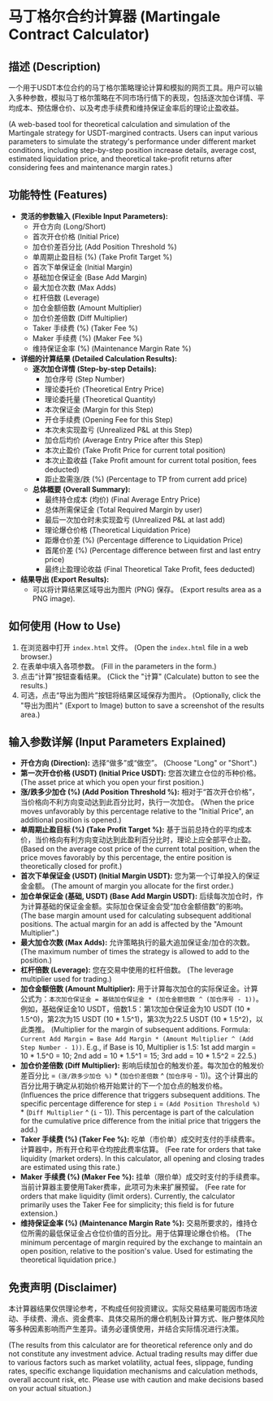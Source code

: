 # 马丁格尔合约计算器 (Martingale Contract Calculator)

## 描述 (Description)
一个用于USDT本位合约的马丁格尔策略理论计算和模拟的网页工具。用户可以输入多种参数，模拟马丁格尔策略在不同市场行情下的表现，包括逐次加仓详情、平均成本、预估爆仓价、以及考虑手续费和维持保证金率后的理论止盈收益。

(A web-based tool for theoretical calculation and simulation of the Martingale strategy for USDT-margined contracts. Users can input various parameters to simulate the strategy's performance under different market conditions, including step-by-step position increase details, average cost, estimated liquidation price, and theoretical take-profit returns after considering fees and maintenance margin rates.)

## 功能特性 (Features)
*   **灵活的参数输入 (Flexible Input Parameters):**
    *   开仓方向 (Long/Short)
    *   首次开仓价格 (Initial Price)
    *   加仓价差百分比 (Add Position Threshold %)
    *   单周期止盈目标 (%) (Take Profit Target %)
    *   首次下单保证金 (Initial Margin)
    *   基础加仓保证金 (Base Add Margin)
    *   最大加仓次数 (Max Adds)
    *   杠杆倍数 (Leverage)
    *   加仓金额倍数 (Amount Multiplier)
    *   加仓价差倍数 (Diff Multiplier)
    *   Taker 手续费 (%) (Taker Fee %)
    *   Maker 手续费 (%) (Maker Fee %)
    *   维持保证金率 (%) (Maintenance Margin Rate %)
*   **详细的计算结果 (Detailed Calculation Results):**
    *   **逐次加仓详情 (Step-by-step Details):**
        *   加仓序号 (Step Number)
        *   理论委托价 (Theoretical Entry Price)
        *   理论委托量 (Theoretical Quantity)
        *   本次保证金 (Margin for this Step)
        *   开仓手续费 (Opening Fee for this Step)
        *   本次未实现盈亏 (Unrealized P&L at this Step)
        *   加仓后均价 (Average Entry Price after this Step)
        *   本次止盈价 (Take Profit Price for current total position)
        *   本次止盈收益 (Take Profit amount for current total position, fees deducted)
        *   距止盈需涨/跌 (%) (Percentage to TP from current add price)
    *   **总体概要 (Overall Summary):**
        *   最终持仓成本 (均价) (Final Average Entry Price)
        *   总体所需保证金 (Total Required Margin by user)
        *   最后一次加仓时未实现盈亏 (Unrealized P&L at last add)
        *   理论爆仓价格 (Theoretical Liquidation Price)
        *   距爆仓价差 (%) (Percentage difference to Liquidation Price)
        *   首尾价差 (%) (Percentage difference between first and last entry price)
        *   最终止盈理论收益 (Final Theoretical Take Profit, fees deducted)
*   **结果导出 (Export Results):**
    *   可以将计算结果区域导出为图片 (PNG) 保存。 (Export results area as a PNG image).

## 如何使用 (How to Use)
1.  在浏览器中打开 `index.html` 文件。 (Open the `index.html` file in a web browser.)
2.  在表单中填入各项参数。 (Fill in the parameters in the form.)
3.  点击“计算”按钮查看结果。 (Click the "计算" (Calculate) button to see the results.)
4.  可选，点击“导出为图片”按钮将结果区域保存为图片。 (Optionally, click the "导出为图片" (Export to Image) button to save a screenshot of the results area.)

## 输入参数详解 (Input Parameters Explained)
*   **开仓方向 (Direction):** 选择“做多”或“做空”。 (Choose "Long" or "Short".)
*   **第一次开仓价格 (USDT) (Initial Price USDT):** 您首次建立仓位的币种价格。 (The asset price at which you open your first position.)
*   **涨/跌多少加仓 (%) (Add Position Threshold %):** 相对于“首次开仓价格”，当价格向不利方向变动达到此百分比时，执行一次加仓。 (When the price moves unfavorably by this percentage relative to the "Initial Price", an additional position is opened.)
*   **单周期止盈目标 (%) (Take Profit Target %):** 基于当前总持仓的平均成本价，当价格向有利方向变动达到此盈利百分比时，理论上应全部平仓止盈。 (Based on the average cost price of the current total position, when the price moves favorably by this percentage, the entire position is theoretically closed for profit.)
*   **首次下单保证金 (USDT) (Initial Margin USDT):** 您为第一个订单投入的保证金金额。 (The amount of margin you allocate for the first order.)
*   **加仓单保证金 (基础, USDT) (Base Add Margin USDT):** 后续每次加仓时，作为计算基础的保证金金额。实际加仓保证金会受“加仓金额倍数”的影响。 (The base margin amount used for calculating subsequent additional positions. The actual margin for an add is affected by the "Amount Multiplier".)
*   **最大加仓次数 (Max Adds):** 允许策略执行的最大追加保证金/加仓的次数。 (The maximum number of times the strategy is allowed to add to the position.)
*   **杠杆倍数 (Leverage):** 您在交易中使用的杠杆倍数。 (The leverage multiplier used for trading.)
*   **加仓金额倍数 (Amount Multiplier):** 用于计算每次加仓的实际保证金。计算公式为：`本次加仓保证金 = 基础加仓保证金 * (加仓金额倍数 ^ (加仓序号 - 1))`。例如，基础保证金10 USDT，倍数1.5：第1次加仓保证金为10 USDT (10 * 1.5^0)，第2次为15 USDT (10 * 1.5^1)，第3次为22.5 USDT (10 * 1.5^2)，以此类推。 (Multiplier for the margin of subsequent additions. Formula: `Current Add Margin = Base Add Margin * (Amount Multiplier ^ (Add Step Number - 1))`. E.g., if Base is 10, Multiplier is 1.5: 1st add margin = 10 * 1.5^0 = 10; 2nd add = 10 * 1.5^1 = 15; 3rd add = 10 * 1.5^2 = 22.5.)
*   **加仓价差倍数 (Diff Multiplier):** 影响后续加仓的触发价差。每次加仓的触发价差百分比 = `(涨/跌多少加仓 %)` * (`加仓价差倍数` ^ (`加仓序号` - 1))。这个计算出的百分比用于确定从初始价格开始累计的下一个加仓点的触发价格。 (Influences the price difference that triggers subsequent additions. The specific percentage difference for step `i` = `(Add Position Threshold %)` * (`Diff Multiplier` ^ (`i` - 1)). This percentage is part of the calculation for the cumulative price difference from the initial price that triggers the add.)
*   **Taker 手续费 (%) (Taker Fee %):** 吃单（市价单）成交时支付的手续费率。计算器中，所有开仓和平仓均按此费率估算。 (Fee rate for orders that take liquidity (market orders). In this calculator, all opening and closing trades are estimated using this rate.)
*   **Maker 手续费 (%) (Maker Fee %):** 挂单（限价单）成交时支付的手续费率。当前计算器主要使用Taker费率，此项可为未来扩展预留。 (Fee rate for orders that make liquidity (limit orders). Currently, the calculator primarily uses the Taker Fee for simplicity; this field is for future extension.)
*   **维持保证金率 (%) (Maintenance Margin Rate %):** 交易所要求的，维持仓位所需的最低保证金占仓位价值的百分比。用于估算理论爆仓价格。 (The minimum percentage of margin required by the exchange to maintain an open position, relative to the position's value. Used for estimating the theoretical liquidation price.)

## 免责声明 (Disclaimer)
本计算器结果仅供理论参考，不构成任何投资建议。实际交易结果可能因市场波动、手续费、滑点、资金费率、具体交易所的爆仓机制及计算方式、账户整体风险等多种因素影响而产生差异。请务必谨慎使用，并结合实际情况进行决策。

(The results from this calculator are for theoretical reference only and do not constitute any investment advice. Actual trading results may differ due to various factors such as market volatility, actual fees, slippage, funding rates, specific exchange liquidation mechanisms and calculation methods, overall account risk, etc. Please use with caution and make decisions based on your actual situation.)
